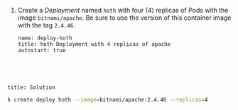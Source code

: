 
1. Create a _Deployment_ named `hoth` with four (4) replicas of Pods with the image `bitnami/apache`. Be sure to use the version of this container image with the tag `2.4.46`.

    ```examiner:execute-test
    name: deploy-hoth
    title: hoth Deployment with 4 replicas of apache
    autostart: true
    ```

<div style="margin-top: 5em;"></div>

```section:begin
title: Solution
```

```bash
k create deploy hoth --image=bitnami/apache:2.4.46 --replicas=4 
```

```section:end
```
